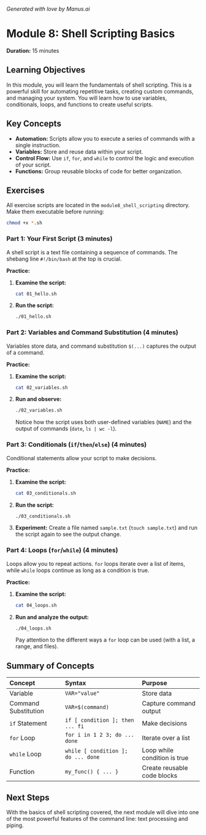 _Generated with love by Manus.ai_

# Module 8: Shell Scripting Basics

**Duration:** 15 minutes

## Learning Objectives

In this module, you will learn the fundamentals of shell scripting. This is a powerful skill for automating repetitive tasks, creating custom commands, and managing your system. You will learn how to use variables, conditionals, loops, and functions to create useful scripts.

## Key Concepts

- **Automation:** Scripts allow you to execute a series of commands with a single instruction.
- **Variables:** Store and reuse data within your script.
- **Control Flow:** Use `if`, `for`, and `while` to control the logic and execution of your script.
- **Functions:** Group reusable blocks of code for better organization.

## Exercises

All exercise scripts are located in the `module8_shell_scripting` directory. Make them executable before running:

```bash
chmod +x *.sh
```

### Part 1: Your First Script (3 minutes)

A shell script is a text file containing a sequence of commands. The shebang line `#!/bin/bash` at the top is crucial.

**Practice:**

1.  **Examine the script:**

    ```bash
    cat 01_hello.sh
    ```

2.  **Run the script:**

    ```bash
    ./01_hello.sh
    ```

### Part 2: Variables and Command Substitution (4 minutes)

Variables store data, and command substitution `$(...)` captures the output of a command.

**Practice:**

1.  **Examine the script:**

    ```bash
    cat 02_variables.sh
    ```

2.  **Run and observe:**

    ```bash
    ./02_variables.sh
    ```

    Notice how the script uses both user-defined variables (`NAME`) and the output of commands (`date`, `ls | wc -l`).

### Part 3: Conditionals (`if`/`then`/`else`) (4 minutes)

Conditional statements allow your script to make decisions.

**Practice:**

1.  **Examine the script:**

    ```bash
    cat 03_conditionals.sh
    ```

2.  **Run the script:**

    ```bash
    ./03_conditionals.sh
    ```

3.  **Experiment:** Create a file named `sample.txt` (`touch sample.txt`) and run the script again to see the output change.

### Part 4: Loops (`for`/`while`) (4 minutes)

Loops allow you to repeat actions. `for` loops iterate over a list of items, while `while` loops continue as long as a condition is true.

**Practice:**

1.  **Examine the script:**

    ```bash
    cat 04_loops.sh
    ```

2.  **Run and analyze the output:**

    ```bash
    ./04_loops.sh
    ```

    Pay attention to the different ways a `for` loop can be used (with a list, a range, and files).

## Summary of Concepts

| Concept | Syntax | Purpose |
| :--- | :--- | :--- |
| Variable | `VAR="value"` | Store data |
| Command Substitution | `VAR=$(command)` | Capture command output |
| `if` Statement | `if [ condition ]; then ... fi` | Make decisions |
| `for` Loop | `for i in 1 2 3; do ... done` | Iterate over a list |
| `while` Loop | `while [ condition ]; do ... done` | Loop while condition is true |
| Function | `my_func() { ... }` | Create reusable code blocks |

## Next Steps

With the basics of shell scripting covered, the next module will dive into one of the most powerful features of the command line: text processing and piping.

